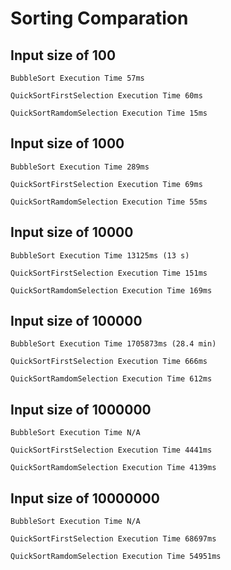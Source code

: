 # Sorting Comparation

## Input size of 100

```
BubbleSort Execution Time 57ms

QuickSortFirstSelection Execution Time 60ms

QuickSortRamdomSelection Execution Time 15ms
```

## Input size of 1000

```
BubbleSort Execution Time 289ms

QuickSortFirstSelection Execution Time 69ms

QuickSortRamdomSelection Execution Time 55ms
```

## Input size of 10000

```
BubbleSort Execution Time 13125ms (13 s)

QuickSortFirstSelection Execution Time 151ms

QuickSortRamdomSelection Execution Time 169ms
```

## Input size of 100000

```
BubbleSort Execution Time 1705873ms (28.4 min)

QuickSortFirstSelection Execution Time 666ms

QuickSortRamdomSelection Execution Time 612ms
```


## Input size of 1000000

```
BubbleSort Execution Time N/A

QuickSortFirstSelection Execution Time 4441ms

QuickSortRamdomSelection Execution Time 4139ms
```

## Input size of 10000000

```
BubbleSort Execution Time N/A

QuickSortFirstSelection Execution Time 68697ms

QuickSortRamdomSelection Execution Time 54951ms